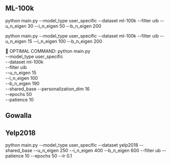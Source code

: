  
 ## ML-100k
 python main.py --model_type user_specific --dataset ml-100k --filter uib --u_n_eigen 30 --i_n_eigen 50 --b_n_eigen 200

 python main.py --model_type user_specific --dataset ml-100k --filter uib --u_n_eigen 15 --i_n_eigen 100 --b_n_eigen 200

🚀 OPTIMAL COMMAND:
python main.py \
    --model_type user_specific \
    --dataset ml-100k \
    --filter uib \
    --u_n_eigen 15 \
    --i_n_eigen 100 \
    --b_n_eigen 190 \
    --shared_base --personalization_dim 16 \
    --epochs 50 \
    --patience 10

## Gowalla


## Yelp2018

python main.py --model_type user_specific --dataset yelp2018 --shared_base  --u_n_eigen 250 --i_n_eigen 400 --b_n_eigen 600 --filter ub --patience 10 --epochs 50 --lr 0.1